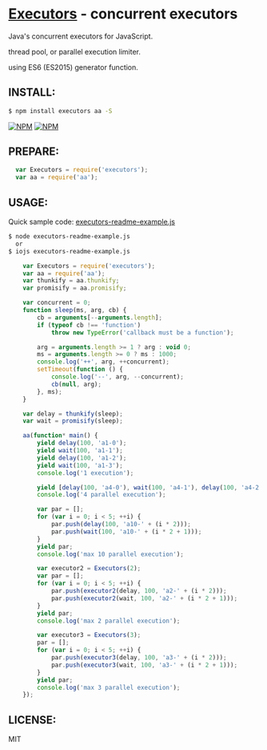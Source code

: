 [Executors](https://www.npmjs.com/package/executors) - concurrent executors
====

  Java's concurrent executors for JavaScript.

  thread pool, or parallel execution limiter.

  using ES6 (ES2015) generator function.

INSTALL:
----

```bash
$ npm install executors aa -S
```

[![NPM](https://nodei.co/npm/executors.png?downloads=true&downloadRank=true&stars=true)](https://nodei.co/npm/executors/)
[![NPM](https://nodei.co/npm-dl/executors.png?height=2)](https://nodei.co/npm/executors/)


PREPARE:
----

```js
  var Executors = require('executors');
  var aa = require('aa');
```


USAGE:
----

  Quick sample code: [executors-readme-example.js](examples/executors-readme-example.js#readme)

```bash
$ node executors-readme-example.js
  or
$ iojs executors-readme-example.js
```

```js
	var Executors = require('executors');
	var aa = require('aa');
	var thunkify = aa.thunkify;
	var promisify = aa.promisify;

	var concurrent = 0;
	function sleep(ms, arg, cb) {
		cb = arguments[--arguments.length];
		if (typeof cb !== 'function')
			throw new TypeError('callback must be a function');

		arg = arguments.length >= 1 ? arg : void 0;
		ms = arguments.length >= 0 ? ms : 1000;
		console.log('++', arg, ++concurrent);
		setTimeout(function () {
			console.log('--', arg, --concurrent);
			cb(null, arg);
		}, ms);
	}

	var delay = thunkify(sleep);
	var wait = promisify(sleep);

	aa(function* main() {
		yield delay(100, 'a1-0');
		yield wait(100, 'a1-1');
		yield delay(100, 'a1-2');
		yield wait(100, 'a1-3');
		console.log('1 execution');

		yield [delay(100, 'a4-0'), wait(100, 'a4-1'), delay(100, 'a4-2'), wait(100, 'a4-3')];
		console.log('4 parallel execution');

		var par = [];
		for (var i = 0; i < 5; ++i) {
			par.push(delay(100, 'a10-' + (i * 2)));
			par.push(wait(100, 'a10-' + (i * 2 + 1)));
		}
		yield par;
		console.log('max 10 parallel execution');

		var executor2 = Executors(2);
		var par = [];
		for (var i = 0; i < 5; ++i) {
			par.push(executor2(delay, 100, 'a2-' + (i * 2)));
			par.push(executor2(wait, 100, 'a2-' + (i * 2 + 1)));
		}
		yield par;
		console.log('max 2 parallel execution');

		var executor3 = Executors(3);
		par = [];
		for (var i = 0; i < 5; ++i) {
			par.push(executor3(delay, 100, 'a3-' + (i * 2)));
			par.push(executor3(wait, 100, 'a3-' + (i * 2 + 1)));
		}
		yield par;
		console.log('max 3 parallel execution');
	});
```

LICENSE:
----

  MIT
